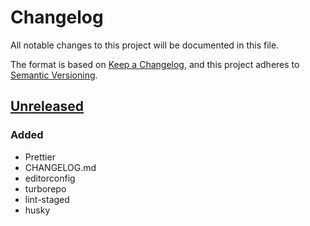 # Changelog

All notable changes to this project will be documented in this file.

The format is based on [Keep a Changelog](https://keepachangelog.com/en/1.0.0/),
and this project adheres to [Semantic Versioning](https://semver.org/spec/v2.0.0.html).

## [Unreleased]

### Added

- Prettier
- CHANGELOG.md
- editorconfig
- turborepo
- lint-staged
- husky

[unreleased]: https://github.com/pherval/fullcycle-teste/compare/v0.1.0...HEAD
[0.1.0]: https://github.com/pherval/fullcycle-teste/releases/tag/v0.1.0
